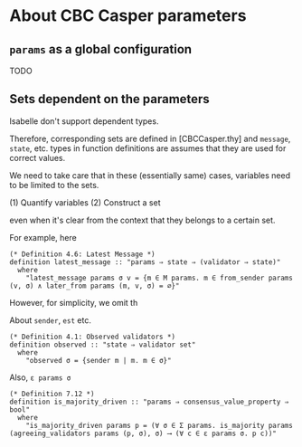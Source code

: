 # About CBC Casper parameters
## `params` as a global configuration
TODO

## Sets dependent on the parameters
Isabelle don't support dependent types.

Therefore, corresponding sets are defined in [CBCCasper.thy] and `message`, `state`, etc. types in function definitions are assumes that they are used for correct values.

We need to take care that in these (essentially same) cases, variables need to be limited to the sets.

(1) Quantify variables
(2) Construct a set

even when it's clear from the context that they belongs to a certain set.

For example, here
```
(* Definition 4.6: Latest Message *)
definition latest_message :: "params ⇒ state ⇒ (validator ⇒ state)"
  where
    "latest_message params σ v = {m ∈ M params. m ∈ from_sender params (v, σ) ∧ later_from params (m, v, σ) = ∅}"
```

However, for simplicity, we omit th

About `sender`, `est` etc.
```
(* Definition 4.1: Observed validators *)
definition observed :: "state ⇒ validator set"
  where
    "observed σ = {sender m | m. m ∈ σ}"
```

Also, `ε params σ`
```
(* Definition 7.12 *)
definition is_majority_driven :: "params ⇒ consensus_value_property ⇒ bool"
  where
    "is_majority_driven params p = (∀ σ ∈ Σ params. is_majority params (agreeing_validators params (p, σ), σ) ⟶ (∀ c ∈ ε params σ. p c))"
```
